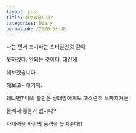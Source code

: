 ```yaml
---
layout: post
title: 해보겠습니다?
categories: Diary
permalink: /2020-08-30
---
```


나는 먼저 포기하는 스타일인것 같아.

못하겠다. 안되는 것이다. 대신에

해보겠습니다.

해보고~ 얘기헤.

왜냐면? 나의 불만은 상대방에게도 고스란히 느껴지거든.

들켜서 좋을거 없자나?

자제력을 사람의 품격을 높여준다!!